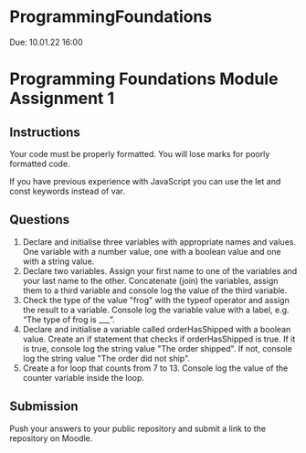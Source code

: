 # ProgrammingFoundations

Due: 10.01.22 16:00

# Programming Foundations Module Assignment 1

## Instructions

Your code must be properly formatted. You will lose marks for poorly formatted code.

If you have previous experience with JavaScript you can use the let and const keywords instead of var.

## Questions

1. Declare and initialise three variables with appropriate names and values. One variable with a number value, one with a boolean value and one with a string value.
2. Declare two variables. Assign your first name to one of the variables and your last name to the other. Concatenate (join) the variables, assign them to a third variable and console log the value of the third variable.
3. Check the type of the value "frog" with the typeof operator and assign the result to a variable. Console log the variable value with a label, e.g. “The type of frog is \_\_\_”.
4. Declare and initialise a variable called orderHasShipped with a boolean value. Create an if statement that checks if orderHasShipped is true. If it is true, console log the string value "The order shipped". If not, console log the string value "The order did not ship".
5. Create a for loop that counts from 7 to 13. Console log the value of the counter variable inside the loop.

## Submission

Push your answers to your public repository and submit a link to the repository on Moodle.
